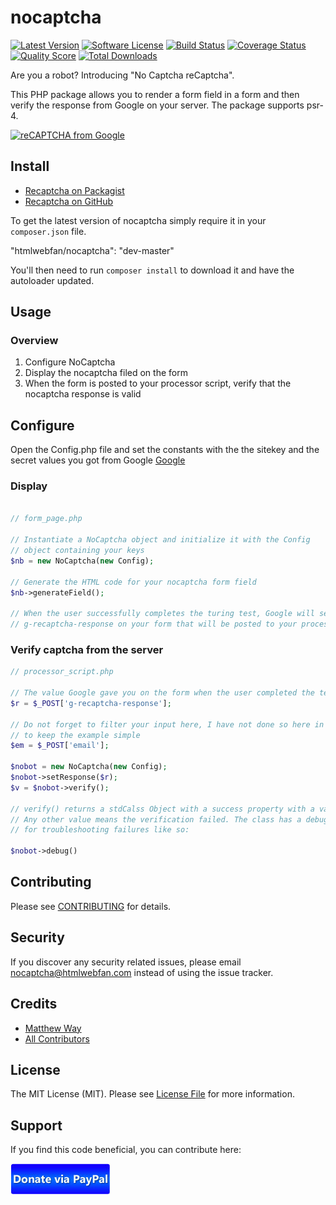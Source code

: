 # nocaptcha

[![Latest Version](https://img.shields.io/github/release/htmlwebfan/nocaptcha.svg?style=flat-square)](https://github.com/htmlwebfan/nocaptcha/releases)
[![Software License](https://img.shields.io/badge/license-MIT-brightgreen.svg?style=flat-square)](LICENSE.md)
[![Build Status](https://img.shields.io/travis/htmlwebfan/nocaptcha/master.svg?style=flat-square)](https://travis-ci.org/htmlwebfan/nocaptcha)
[![Coverage Status](https://img.shields.io/scrutinizer/coverage/g/htmlwebfan/nocaptcha.svg?style=flat-square)](https://scrutinizer-ci.com/g/htmlwebfan/nocaptcha/code-structure)
[![Quality Score](https://img.shields.io/scrutinizer/g/htmlwebfan/nocaptcha.svg?style=flat-square)](https://scrutinizer-ci.com/g/htmlwebfan/nocaptcha)
[![Total Downloads](https://img.shields.io/packagist/dt/league/nocaptcha.svg?style=flat-square)](https://packagist.org/packages/league/nocaptcha)

Are you a robot? Introducing "No Captcha reCaptcha".

This PHP package allows you to render a form field in a form and then verify the response from Google on your server. The package supports psr-4.

[![reCAPTCHA from Google](https://www.google.com/recaptcha/intro/images/hero-recaptcha-demo.gif)](https://www.google.com/recaptcha/intro/index.html)

## Install

- [Recaptcha on Packagist](https://packagist.org/packages/htmlwebfan/nocaptcha)
- [Recaptcha on GitHub](https://github.com/htmlwebfan/nocaptcha)

To get the latest version of nocaptcha simply require it in your `composer.json` file.

"htmlwebfan/nocaptcha": "dev-master"

You'll then need to run `composer install` to download it and have the autoloader updated.

## Usage

### Overview

1. Configure NoCaptcha
2. Display the nocaptcha filed on the form
3. When the form is posted to your processor script, verify that the nocaptcha response is valid 

## Configure
Open the Config.php file and set the constants with the the sitekey and the secret values you got from 
Google [Google](https://www.google.com/recaptcha/intro/index.html)

### Display 
``` php

// form_page.php

// Instantiate a NoCaptcha object and initialize it with the Config 
// object containing your keys
$nb = new NoCaptcha(new Config);  

// Generate the HTML code for your nocaptcha form field
$nb->generateField();

// When the user successfully completes the turing test, Google will set a 
// g-recaptcha-response on your form that will be posted to your processing script

```

### Verify captcha from the server

``` php
// processor_script.php

// The value Google gave you on the form when the user completed the test
$r = $_POST['g-recaptcha-response']; 

// Do not forget to filter your input here, I have not done so here in order 
// to keep the example simple
$em = $_POST['email'];

$nobot = new NoCaptcha(new Config);
$nobot->setResponse($r);
$v = $nobot->verify();

// verify() returns a stdCalss Object with a success property with a value of 1
// Any other value means the verification failed. The class has a debug() method 
// for troubleshooting failures like so:

$nobot->debug()

```

## Contributing

Please see [CONTRIBUTING](CONTRIBUTING.md) for details.

## Security

If you discover any security related issues, please email nocaptcha@htmlwebfan.com instead of using the issue tracker.

## Credits

- [Matthew Way](https://github.com/htmlwebfan)
- [All Contributors](../../contributors)

## License

The MIT License (MIT). Please see [License File](LICENSE.md) for more information.

## Support

If you find this code beneficial, you can contribute here:

[![Support via PayPal](https://raw.githubusercontent.com/htmlwebfan/resources/master/paypal-donate.jpg)](https://www.paypal.com/cgi-bin/webscr?cmd=_s-xclick&hosted_button_id=VFP8YNMR6S34S)
